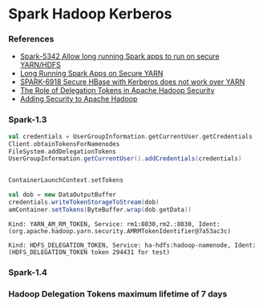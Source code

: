# Spark Hadoop Kerberos

### References
- [Spark-5342 Allow long running Spark apps to run on secure YARN/HDFS](https://issues.apache.org/jira/browse/SPARK-5342)
- [Long Running Spark Apps on Secure YARN](https://issues.apache.org/jira/secure/attachment/12693526/SparkYARN.pdf)
- [SPARK-6918 Secure HBase with Kerberos does not work over YARN](https://issues.apache.org/jira/browse/SPARK-6918)
- [The Role of Delegation Tokens in Apache Hadoop Security](http://hortonworks.com/blog/the-role-of-delegation-tokens-in-apache-hadoop-security/)
- [Adding Security to Apache Hadoop](http://hortonworks.com/wp-content/uploads/2011/10/security-design_withCover-1.pdf)

### Spark-1.3
```scala
val credentials = UserGroupInformation.getCurrentUser.getCredentials
Client.obtainTokensForNamenodes
FileSystem.addDelegationTokens
UserGroupInformation.getCurrentUser().addCredentials(credentials)


ContainerLaunchContext.setTokens

val dob = new DataOutputBuffer
credentials.writeTokenStorageToStream(dob)
amContainer.setTokens(ByteBuffer.wrap(dob.getData))
```

```
Kind: YARN_AM_RM_TOKEN, Service: rm1:8030,rm2.:8030, Ident: (org.apache.hadoop.yarn.security.AMRMTokenIdentifier@7a53ac3c)

Kind: HDFS_DELEGATION_TOKEN, Service: ha-hdfs:hadoop-namenode, Ident: (HDFS_DELEGATION_TOKEN token 294431 for test)
```

### Spark-1.4

### Hadoop Delegation Tokens maximum lifetime of 7 days
